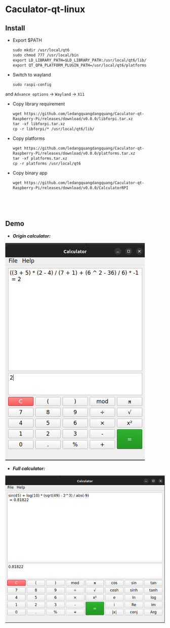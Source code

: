 # Caculator-qt-linux
## Install
- Export $PATH
	```
	sudo mkdir /usr/local/qt6
	sudo chmod 777 /usr/local/bin
	export LD_LIBRARY_PATH=$LD_LIBRARY_PATH:/usr/local/qt6/lib/
	export QT_QPA_PLATFORM_PLUGIN_PATH=/usr/local/qt6/platforms
	```
- Switch to wayland 
	```
	sudo raspi-config
	```
and `Advance options` -> `Wayland` -> `X11`

- Copy library requirement
	```
	wget https://github.com/ledangquangdangquang/Caculator-qt-Raspberry-Pi/releases/download/v0.0.0/libforpi.tar.xz
	tar -xf libforpi.tar.xz
	cp -r libforpi/* /usr/local/qt6/lib/
	```

- Copy platforms     
	```
	wget https://github.com/ledangquangdangquang/Caculator-qt-Raspberry-Pi/releases/download/v0.0.0/platforms.tar.xz
	tar -xf platforms.tar.xz
	cp -r platforms /usr/local/qt6

	```                             
- Copy binary app
	```
	wget https://github.com/ledangquangdangquang/Caculator-qt-Raspberry-Pi/releases/download/v0.0.0/CalculatorRPI





## Demo
- ***Origin calculator:***

![orign calculator](https://raw.githubusercontent.com/ledangquangdangquang/Caculator-qt-linux/refs/heads/main/assets/origin-calculator.png) 

- ***Full calculator:***

![full calculator](https://raw.githubusercontent.com/ledangquangdangquang/Caculator-qt-linux/refs/heads/main/assets/full-calculator.png)

